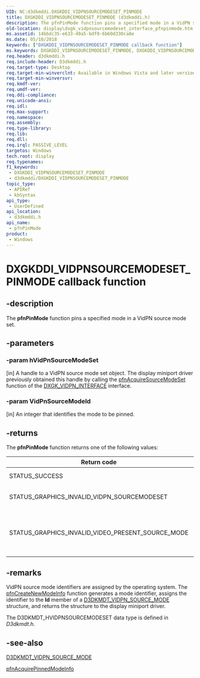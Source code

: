 ```yaml
---
UID: NC:d3dkmddi.DXGKDDI_VIDPNSOURCEMODESET_PINMODE
title: DXGKDDI_VIDPNSOURCEMODESET_PINMODE (d3dkmddi.h)
description: The pfnPinMode function pins a specified mode in a VidPN source mode set.
old-location: display\dxgk_vidpnsourcemodeset_interface_pfnpinmode.htm
ms.assetid: 14bbdc35-e633-49a5-bdf0-6b60d330ca8e
ms.date: 05/10/2018
keywords: ["DXGKDDI_VIDPNSOURCEMODESET_PINMODE callback function"]
ms.keywords: DXGKDDI_VIDPNSOURCEMODESET_PINMODE, DXGKDDI_VIDPNSOURCEMODESET_PINMODE callback, VidPnFunctions_7fb0636b-da59-4451-8cf2-57b944629499.xml, d3dkmddi/pfnPinMode, display.dxgk_vidpnsourcemodeset_interface_pfnpinmode, pfnPinMode, pfnPinMode callback function [Display Devices]
req.header: d3dkmddi.h
req.include-header: D3dkmddi.h
req.target-type: Desktop
req.target-min-winverclnt: Available in Windows Vista and later versions of the Windows operating systems.
req.target-min-winversvr: 
req.kmdf-ver: 
req.umdf-ver: 
req.ddi-compliance: 
req.unicode-ansi: 
req.idl: 
req.max-support: 
req.namespace: 
req.assembly: 
req.type-library: 
req.lib: 
req.dll: 
req.irql: PASSIVE_LEVEL
targetos: Windows
tech.root: display
req.typenames: 
f1_keywords:
 - DXGKDDI_VIDPNSOURCEMODESET_PINMODE
 - d3dkmddi/DXGKDDI_VIDPNSOURCEMODESET_PINMODE
topic_type:
 - APIRef
 - kbSyntax
api_type:
 - UserDefined
api_location:
 - d3dkmddi.h
api_name:
 - pfnPinMode
product:
 - Windows
---
```


# DXGKDDI_VIDPNSOURCEMODESET_PINMODE callback function


## -description

The <b>pfnPinMode</b> function pins a specified mode in a VidPN source mode set.

## -parameters

### -param hVidPnSourceModeSet

[in] A handle to a VidPN source mode set object. The display miniport driver previously obtained this handle by calling the <a href="https://docs.microsoft.com/windows-hardware/drivers/ddi/d3dkmddi/nc-d3dkmddi-dxgkddi_vidpn_acquiresourcemodeset">pfnAcquireSourceModeSet</a> function of the <a href="https://docs.microsoft.com/windows-hardware/drivers/ddi/d3dkmddi/ns-d3dkmddi-_dxgk_vidpn_interface">DXGK_VIDPN_INTERFACE</a> interface.

### -param VidPnSourceModeId

[in] An integer that identifies the mode to be pinned.

## -returns

The <b>pfnPinMode</b> function returns one of the following values:

|Return code|Description|
|--- |--- |
|STATUS_SUCCESS|The function succeeded.|
|STATUS_GRAPHICS_INVALID_VIDPN_SOURCEMODESET|The handle supplied in hVidPnSourceModeSet was invalid.|
|STATUS_GRAPHICS_INVALID_VIDEO_PRESENT_SOURCE_MODE|The mode identified by VidPnSourceModeId does not belong to the source mode set represented by hVidPnSourceModeSet.|

## -remarks

VidPN source mode identifiers are assigned by the operating system. The <a href="https://docs.microsoft.com/windows-hardware/drivers/ddi/d3dkmddi/nc-d3dkmddi-dxgkddi_vidpnsourcemodeset_createnewmodeinfo">pfnCreateNewModeInfo</a> function generates a mode identifier, assigns the identifier to the <b>Id</b> member of a <a href="https://docs.microsoft.com/windows-hardware/drivers/ddi/d3dkmdt/ns-d3dkmdt-_d3dkmdt_vidpn_source_mode">D3DKMDT_VIDPN_SOURCE_MODE</a> structure, and returns the structure to the display miniport driver.

The D3DKMDT_HVIDPNSOURCEMODESET data type is defined in <i>D3dkmdt.h</i>.

## -see-also

<a href="https://docs.microsoft.com/windows-hardware/drivers/ddi/d3dkmdt/ns-d3dkmdt-_d3dkmdt_vidpn_source_mode">D3DKMDT_VIDPN_SOURCE_MODE</a>



<a href="https://docs.microsoft.com/windows-hardware/drivers/ddi/d3dkmddi/nc-d3dkmddi-dxgkddi_vidpnsourcemodeset_acquirepinnedmodeinfo">pfnAcquirePinnedModeInfo</a>

